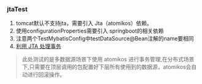 ### jtaTest
1. tomcat默认不支持jta，需要引入 Jta（atomikos）依赖。
2. 使用configurationProperties需要引入 springboot的相关依赖
3. 注意两个TestMybatisConfig中testDataSource@Bean注解的name要相同
4. [利用 JTA 处理事务](https://www.ibm.com/developerworks/cn/java/j-lo-jta/)

> 此处测试的是多数据源场景下使用 atomikos 进行事务管理,在分布式场景下,只需要在顶层调用的包配置好下层所有使用到的数据源，atomikos会自动进行回滚操作。
